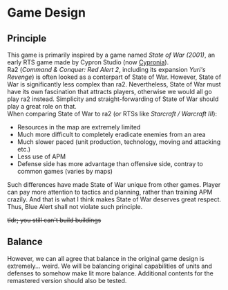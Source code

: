 # Game Design

## Principle

This game is primarily inspired by a game named _State of War (2001)_, an early RTS game made by Cypron Studio (now [Cypronia](https://cypronia.com)).  
Ra2 (_Command & Conquer: Red Alert 2_, including its expansion _Yuri's Revenge_) is often looked as a conterpart of State of War. However, State of War is significantly less complex than ra2. Nevertheless, State of War must have its own fascination that attracts players, otherwise we would all go play ra2 instead. Simplicity and straight-forwarding of State of War should play a great role on that.  
When comparing State of War to ra2 (or RTSs like _Starcraft / Warcraft III_):

- Resources in the map are extremely limited
- Much more difficult to completely eradicate enemies from an area
- Much slower paced (unit production, technology, moving and attacking etc.)
- Less use of APM
- Defense side has more advantage than offensive side, contray to common games (varies by maps)

Such differences have made State of War unique from other games. Player can pay more attention to tactics and planning, rather than training APM crazily. And that is what I think makes State of War deserves great respect. Thus, Blue Alert shall not violate such principle.

~~tldr; you still can't build buildings~~

## Balance

However, we can all agree that balance in the original game design is extremely... weird. We will be balancing original capabilities of units and defenses to somehow make lit more balance. Additional contents for the remastered version should also be tested.
